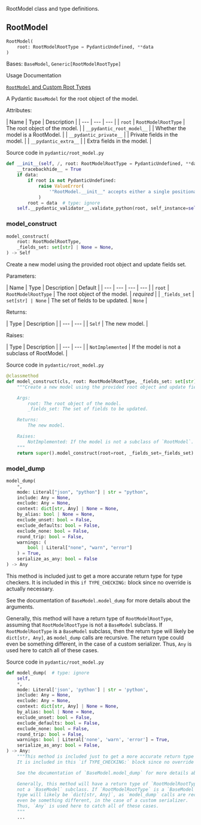 RootModel class and type definitions.

## RootModel

```python
RootModel(
    root: RootModelRootType = PydanticUndefined, **data
)

```

Bases: `BaseModel`, `Generic[RootModelRootType]`

Usage Documentation

[`RootModel` and Custom Root Types](../../concepts/models/#rootmodel-and-custom-root-types)

A Pydantic `BaseModel` for the root object of the model.

Attributes:

| Name | Type | Description | | --- | --- | --- | | `root` | `RootModelRootType` | The root object of the model. | | `__pydantic_root_model__` | | Whether the model is a RootModel. | | `__pydantic_private__` | | Private fields in the model. | | `__pydantic_extra__` | | Extra fields in the model. |

Source code in `pydantic/root_model.py`

```python
def __init__(self, /, root: RootModelRootType = PydanticUndefined, **data) -> None:  # type: ignore
    __tracebackhide__ = True
    if data:
        if root is not PydanticUndefined:
            raise ValueError(
                '"RootModel.__init__" accepts either a single positional argument or arbitrary keyword arguments'
            )
        root = data  # type: ignore
    self.__pydantic_validator__.validate_python(root, self_instance=self)

```

### model_construct

```python
model_construct(
    root: RootModelRootType,
    _fields_set: set[str] | None = None,
) -> Self

```

Create a new model using the provided root object and update fields set.

Parameters:

| Name | Type | Description | Default | | --- | --- | --- | --- | | `root` | `RootModelRootType` | The root object of the model. | *required* | | `_fields_set` | `set[str] | None` | The set of fields to be updated. | `None` |

Returns:

| Type | Description | | --- | --- | | `Self` | The new model. |

Raises:

| Type | Description | | --- | --- | | `NotImplemented` | If the model is not a subclass of RootModel. |

Source code in `pydantic/root_model.py`

```python
@classmethod
def model_construct(cls, root: RootModelRootType, _fields_set: set[str] | None = None) -> Self:  # type: ignore
    """Create a new model using the provided root object and update fields set.

    Args:
        root: The root object of the model.
        _fields_set: The set of fields to be updated.

    Returns:
        The new model.

    Raises:
        NotImplemented: If the model is not a subclass of `RootModel`.
    """
    return super().model_construct(root=root, _fields_set=_fields_set)

```

### model_dump

```python
model_dump(
    *,
    mode: Literal["json", "python"] | str = "python",
    include: Any = None,
    exclude: Any = None,
    context: dict[str, Any] | None = None,
    by_alias: bool | None = None,
    exclude_unset: bool = False,
    exclude_defaults: bool = False,
    exclude_none: bool = False,
    round_trip: bool = False,
    warnings: (
        bool | Literal["none", "warn", "error"]
    ) = True,
    serialize_as_any: bool = False
) -> Any

```

This method is included just to get a more accurate return type for type checkers. It is included in this `if TYPE_CHECKING:` block since no override is actually necessary.

See the documentation of `BaseModel.model_dump` for more details about the arguments.

Generally, this method will have a return type of `RootModelRootType`, assuming that `RootModelRootType` is not a `BaseModel` subclass. If `RootModelRootType` is a `BaseModel` subclass, then the return type will likely be `dict[str, Any]`, as `model_dump` calls are recursive. The return type could even be something different, in the case of a custom serializer. Thus, `Any` is used here to catch all of these cases.

Source code in `pydantic/root_model.py`

```python
def model_dump(  # type: ignore
    self,
    *,
    mode: Literal['json', 'python'] | str = 'python',
    include: Any = None,
    exclude: Any = None,
    context: dict[str, Any] | None = None,
    by_alias: bool | None = None,
    exclude_unset: bool = False,
    exclude_defaults: bool = False,
    exclude_none: bool = False,
    round_trip: bool = False,
    warnings: bool | Literal['none', 'warn', 'error'] = True,
    serialize_as_any: bool = False,
) -> Any:
    """This method is included just to get a more accurate return type for type checkers.
    It is included in this `if TYPE_CHECKING:` block since no override is actually necessary.

    See the documentation of `BaseModel.model_dump` for more details about the arguments.

    Generally, this method will have a return type of `RootModelRootType`, assuming that `RootModelRootType` is
    not a `BaseModel` subclass. If `RootModelRootType` is a `BaseModel` subclass, then the return
    type will likely be `dict[str, Any]`, as `model_dump` calls are recursive. The return type could
    even be something different, in the case of a custom serializer.
    Thus, `Any` is used here to catch all of these cases.
    """
    ...

```
